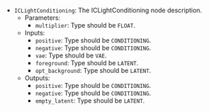 - `ICLightConditioning`: The ICLightConditioning node description.
    - Parameters:
        - `multiplier`: Type should be `FLOAT`.
    - Inputs:
        - `positive`: Type should be `CONDITIONING`.
        - `negative`: Type should be `CONDITIONING`.
        - `vae`: Type should be `VAE`.
        - `foreground`: Type should be `LATENT`.
        - `opt_background`: Type should be `LATENT`.
    - Outputs:
        - `positive`: Type should be `CONDITIONING`.
        - `negative`: Type should be `CONDITIONING`.
        - `empty_latent`: Type should be `LATENT`.
